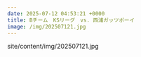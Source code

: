 ```yaml
---
date: 2025-07-12 04:53:21 +0000
title: Bチーム　KSリーグ　vs. 西浦ガッツボーイ
image: /img/202507121.jpg
---
```

site/content/img/202507121.jpg